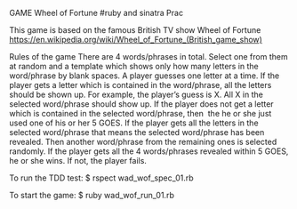 GAME Wheel of Fortune
#ruby and sinatra Prac

This game is based on the famous British TV show Wheel of Fortune
https://en.wikipedia.org/wiki/Wheel_of_Fortune_(British_game_show)

Rules of the game
		There are 4 words/phrases in total. 
		Select one from them at random and a template which shows only how many letters in 
		the word/phrase by blank spaces. 
		A player guesses one letter at a time. 
		If the player gets a letter which is contained in the word/phrase, all the letters should be shown up. For example, the player’s guess is X. All X in the selected word/phrase should show up. 
		If the player does not get a letter which is contained in the selected word/phrase, then  the he or she just used one of his or her 5 GOES. 
		If the player gets all the letters in the selected word/phrase that means the selected word/phrase has been revealed. Then another word/phrase from the remaining ones is selected randomly. 
		If the player gets all the 4 words/phrases revealed within 5 GOES, he or she wins. If not, the player fails. 



To run the TDD test:
$ rspect wad_wof_spec_01.rb

To start the game:
$ ruby wad_wof_run_01.rb


